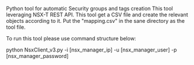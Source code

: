 Python tool for automatic Security groups and tags creation
This tool leveraging NSX-T REST API.
This tool get a CSV file and create the relevant objects according to it.
Put the "mapping.csv" in the sane directory as the tool file.

To run this tool please use command structure below:

python NsxClient_v3.py -i [nsx_manager_ip] -u [nsx_manager_user] -p [nsx_manager_password]

